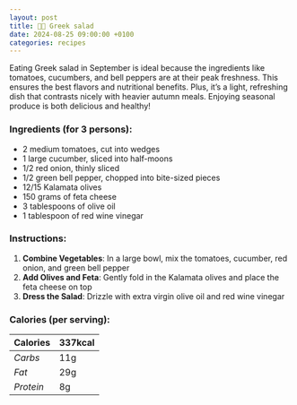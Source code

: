 ```yaml
---
layout: post
title: 👨‍🍳 Greek salad
date: 2024-08-25 09:00:00 +0100
categories: recipes
---
```


Eating Greek salad in September is ideal because the ingredients like tomatoes, cucumbers, and bell peppers are at their peak freshness. This ensures the best flavors and nutritional benefits. Plus, it’s a light, refreshing dish that contrasts nicely with heavier autumn meals. Enjoying seasonal produce is both delicious and healthy!

### Ingredients (for 3 persons):
- 2 medium tomatoes, cut into wedges
- 1 large cucumber, sliced into half-moons
- 1/2 red onion, thinly sliced
- 1/2 green bell pepper, chopped into bite-sized pieces
- 12/15 Kalamata olives
- 150 grams of feta cheese
- 3 tablespoons of olive oil
- 1 tablespoon of red wine vinegar

### Instructions:

1. **Combine Vegetables**: In a large bowl, mix the tomatoes, cucumber, red onion, and green bell pepper
2. **Add Olives and Feta**: Gently fold in the Kalamata olives and place the feta cheese on top
3. **Dress the Salad**: Drizzle with extra virgin olive oil and red wine vinegar

### Calories (per serving):

| **Calories** | 337kcal |
| ----------- | ----------- |
| *Carbs* | 11g |
| *Fat* | 29g |
| *Protein* | 8g |